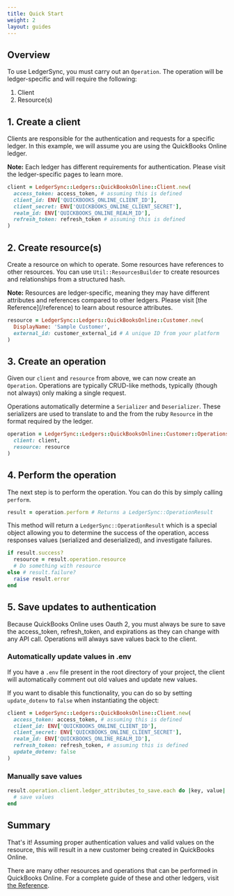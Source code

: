 ```yaml
---
title: Quick Start
weight: 2
layout: guides
---
```


## Overview

To use LedgerSync, you must carry out an `Operation`.  The operation will be ledger-specific and will require the
following:

1. Client
2. Resource(s)

## 1. Create a client

Clients are responsible for the authentication and requests for a specific ledger.  In this example, we will assume you
are using the QuickBooks Online ledger.

<div class="note"><strong>Note:</strong> Each ledger has different requirements for authentication.  Please visit the
ledger-specific pages to learn more.</div>

```ruby
client = LedgerSync::Ledgers::QuickBooksOnline::Client.new(
  access_token: access_token, # assuming this is defined
  client_id: ENV['QUICKBOOKS_ONLINE_CLIENT_ID'],
  client_secret: ENV['QUICKBOOKS_ONLINE_CLIENT_SECRET'],
  realm_id: ENV['QUICKBOOKS_ONLINE_REALM_ID'],
  refresh_token: refresh_token # assuming this is defined
)
```

## 2. Create resource(s)

Create a resource on which to operate.  Some resources have references to other resources.  You can use
`Util::ResourcesBuilder` to create resources and relationships from a structured hash.

<div class="note"><strong>Note:</strong> Resources are ledger-specific, meaning they may have different attributes and
references compared to other ledgers.  Please visit [the Reference](/reference) to learn about resource
attributes.</div>

```ruby
resource = LedgerSync::Ledgers::QuickBooksOnline::Customer.new(
  DisplayName: 'Sample Customer',
  external_id: customer_external_id # A unique ID from your platform
)
```

## 3. Create an operation

Given our `client` and `resource` from above, we can now create an `Operation`.  Operations are typically CRUD-like
methods, typically (though not always) only making a single request.

Operations automatically determine a `Serializer` and `Deserializer`.  These serializers are used to translate to and
the from the ruby `Resource` in the format required by the ledger.

```ruby
operation = LedgerSync::Ledgers::QuickBooksOnline::Customer::Operations::Create.new(
  client: client,
  resource: resource
)
```

## 4. Perform the operation

The next step is to perform the operation.  You can do this by simply calling `perform`.

```ruby
result = operation.perform # Returns a LedgerSync::OperationResult
```

This method will return a
`LedgerSync::OperationResult` which is a special object allowing you to determine the success of the operation, access
responses values (serialized and deserialized), and investigate failures.

```ruby
if result.success?
  resource = result.operation.resource
  # Do something with resource
else # result.failure?
  raise result.error
end
```

## 5. Save updates to authentication

Because QuickBooks Online uses Oauth 2, you must always be sure to save the access_token, refresh_token, and expirations
as they can change with any API call.  Operations will always save values back to the client.

### Automatically update values in .env

If you have a `.env` file present in the root directory of your project, the client will automatically comment out old values and update new
values.

If you want to disable this functionality, you can do so by setting `update_dotenv` to `false` when instantiating the
object:

```ruby
client = LedgerSync::Ledgers::QuickBooksOnline::Client.new(
  access_token: access_token, # assuming this is defined
  client_id: ENV['QUICKBOOKS_ONLINE_CLIENT_ID'],
  client_secret: ENV['QUICKBOOKS_ONLINE_CLIENT_SECRET'],
  realm_id: ENV['QUICKBOOKS_ONLINE_REALM_ID'],
  refresh_token: refresh_token, # assuming this is defined
  update_dotenv: false
)
```

### Manually save values

```ruby
result.operation.client.ledger_attributes_to_save.each do |key, value|
  # save values
end
```

## Summary

That's it!  Assuming proper authentication values and valid values on the resource, this will result in a new customer
being created in QuickBooks Online.

There are many other resources and operations that can be performed in QuickBooks Online.  For a complete guide of these
and other ledgers, visit [the Reference](/reference).
